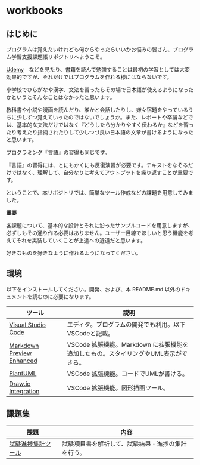 # workbooks

## はじめに

プログラムは覚えたいけれども何からやったらいいかお悩みの皆さん、プログラム学習支援課題帳リポジトリへようこそ。

[Udemy](https://www.udemy.com/ja/courses/it-and-software/)　などを見たり、書籍を読んで勉強することは最初の学習としては大変効果的ですが、それだけではプログラムを作れる様にはならないです。

小学校でひらがなや漢字、文法を習ったらその場で日本語が使えるようになったかというとそんなことはなかったと思います。

教科書や小説や漫画を読んだり、誰かと会話したりし、嫌々宿題をやっているうちに少しずつ覚えていったのではないでしょうか。また、レポートや卒論などでは、基本的な文法だけではなく『どうしたら分かりやすく伝わるか』などを習ったり考えたり指摘されたりして少しつづ良い日本語の文章が書けるようになったと思います。

プログラミング『言語』の習得も同じです。

『言語』の習得には、とにもかくにも反復演習が必要です。テキストをなぞるだけではなく、理解して、自分なりに考えてアウトプットを繰り返すことが重要です。

ということで、本リポジトリでは、簡単なツール作成などの課題を用意してみました。

**重要**

各課題について、基本的な設計とそれに沿ったサンプルコードを用意しますが、必ずしもその通り作る必要はありません。ユーザー目線でほしいと思う機能を考えてそれを実装していくことが上達への近道だと思います。

好きなものを好きなように作れるようになってください。

## 環境

以下をインストールしてください。開発、および、本 README.md 以外のドキュメントを読むのに必要になります。

|ツール   |説明   |
|---|---|
|[Visual Studio Code](https://code.visualstudio.com/download)   |エディタ。プログラムの開発でも利用。以下VSCodeと記載。|
|[Markdown Preview Enhanced](https://marketplace.visualstudio.com/items?itemName=shd101wyy.markdown-preview-enhanced)|VSCode 拡張機能。Markdown に拡張機能を追加したもの。スタイリングやUML表示ができる。 |
|[PlantUML](https://marketplace.visualstudio.com/items?itemName=jebbs.plantuml) |VSCode 拡張機能。コードでUMLが書ける。 |
|[Draw.io Integration](https://marketplace.visualstudio.com/items?itemName=hediet.vscode-drawio)| VSCode 拡張機能。図形描画ツール。 |


## 課題集

|課題   |内容   |
|---|---|
|[試験進捗集計ツール](./01_試験結果集計ツール/00_docs/)   |試験項目書を解析して、試験結果・進捗の集計を行う。   |
